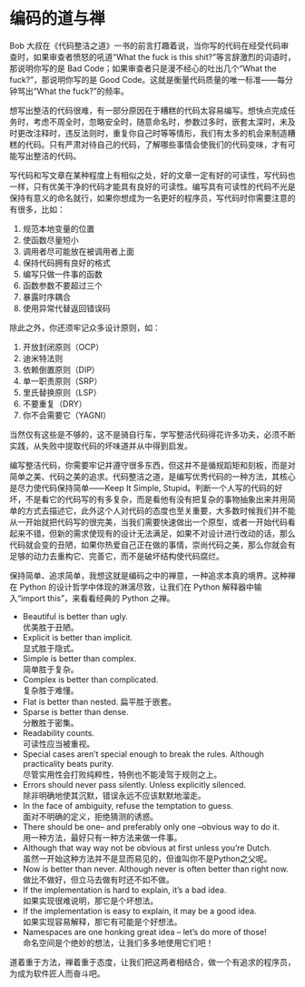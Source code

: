 # 编码的道与禅

Bob 大叔在《代码整洁之道》一书的前言打趣着说，当你写的代码在经受代码审查时，如果审查者愤怒的吼道“What the fuck is this shit?”等言辞激烈的词语时，那说明你写的是 Bad Code；如果审查者只是漫不经心的吐出几个“What the fuck?”，那说明你写的是 Good Code。这就是衡量代码质量的唯一标准——每分钟骂出“What the fuck?”的频率。

想写出整洁的代码很难，有一部分原因在于糟糕的代码太容易编写。想快点完成任务时，考虑不周全时，忽略安全时，随意命名时，参数过多时，嵌套太深时，未及时更改注释时，违反法则时，重复你自己时等等情形，我们有太多的机会来制造糟糕的代码。只有严肃对待自己的代码，了解哪些事情会使我们的代码变味，才有可能写出整洁的代码。

写代码和写文章在某种程度上有相似之处，好的文章一定有好的可读性，写代码也一样，只有优美干净的代码才能具有良好的可读性。编写具有可读性的代码不光是保持有意义的命名就行，如果你想成为一名更好的程序员，写代码时你需要注意的有很多，比如：

1. 规范本地变量的位置
1. 使函数尽量短小
1. 调用者尽可能放在被调用者上面
1. 保持代码拥有良好的格式
1. 编写只做一件事的函数
1. 函数参数不要超过三个
1. 暴露时序耦合
1. 使用异常代替返回错误码

除此之外，你还须牢记众多设计原则，如：

1. 开放封闭原则（OCP）
1. 迪米特法则
1. 依赖倒置原则（DIP）
1. 单一职责原则（SRP）
1. 里氏替换原则（LSP）
1. 不要重复（DRY）
1. 你不会需要它（YAGNI）

当然仅有这些是不够的，这不是骑自行车，学写整洁代码得花许多功夫，必须不断实践，从失败中提取代码的坏味道并从中得到启发。

编写整洁代码，你需要牢记并遵守很多东西，但这并不是循规蹈矩和刻板，而是对简单之美、代码之美的追求。代码整洁之道，是编写优秀代码的一种方法，其核心是尽力使代码保持简单——Keep It Simple, Stupid。判断一个人写的代码的好坏，不是看它的代码写的有多复杂，而是看他有没有把复杂的事物抽象出来并用简单的方式去描述它，此外这个人对代码的态度也至关重要，大多数时候我们并不能从一开始就把代码写的很完美，当我们需要快速做出一个原型，或者一开始代码看起来不错，但新的需求使现有的设计无法满足，如果不对设计进行改动的话，那么代码就会变的丑陋，如果你热爱自己正在做的事情，崇尚代码之美，那么你就会有足够的动力去重构它、完善它，而不是破坏结构使代码腐烂。

保持简单、追求简单，我想这就是编码之中的禅意，一种追求本真的境界。这种禅在 Python 的设计哲学中体现的淋漓尽致，让我们在 Python 解释器中输入“import this”，来看看经典的 Python 之禅。

* Beautiful is better than ugly.  
优美胜于丑陋。
* Explicit is better than implicit.  
显式胜于隐式。
* Simple is better than complex.  
简单胜于复杂。
* Complex is better than complicated.  
复杂胜于难懂。
* Flat is better than nested. 
扁平胜于嵌套。
* Sparse is better than dense.  
分散胜于密集。
* Readability counts.  
可读性应当被重视。
* Special cases aren’t special enough to break the rules. Although practicality beats purity.  
尽管实用性会打败纯粹性，特例也不能凌驾于规则之上。
* Errors should never pass silently. Unless explicitly silenced.  
除非明确地使其沉默，错误永远不应该默默地溜走。
* In the face of ambiguity, refuse the temptation to guess.  
面对不明确的定义，拒绝猜测的诱惑。
* There should be one– and preferably only one –obvious way to do it.  
用一种方法，最好只有一种方法来做一件事。
* Although that way way not be obvious at first unless you’re Dutch.  
虽然一开始这种方法并不是显而易见的，但谁叫你不是Python之父呢。
* Now is better than never. Although never is often better than right now.  
做比不做好，但立马去做有时还不如不做。
* If the implementation is hard to explain, it’s a bad idea.  
如果实现很难说明，那它是个坏想法。
* If the implementation is easy to explain, it may be a good idea.  
如果实现容易解释，那它有可能是个好想法。
* Namespaces are one honking great idea – let’s do more of those!  
命名空间是个绝妙的想法，让我们多多地使用它们吧！

道着重于方法，禅着重于态度，让我们把这两者相结合，做一个有追求的程序员，为成为软件匠人而奋斗吧。